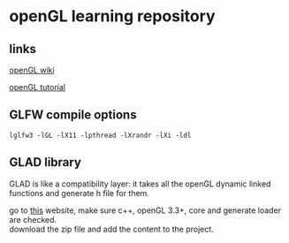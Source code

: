 # openGL learning repository

## links

[openGL wiki](https://www.khronos.org/opengl/wiki/)

[openGL tutorial](https://learnopengl.com/)

## GLFW compile options

`lglfw3 -lGL -lX11 -lpthread -lXrandr -lXi -ldl`

## GLAD library

GLAD is like a compatibility layer: it takes all the openGL dynamic linked functions and generate h file for them.

go to [this](https://glad.dav1d.de) website, make sure c++, openGL 3.3+, core and generate loader are checked.  
download the zip file and add the content to the project.
